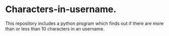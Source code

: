 # Characters-in-username.
This repository includes a python program which finds out if there are more than or less than 10 characters in an username.
